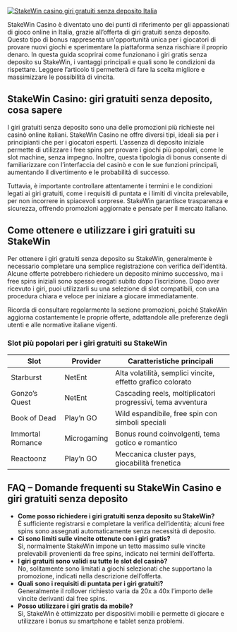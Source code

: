 [![StakeWin casino giri gratuiti senza deposito Italia](https://123-caf.pages.dev/gitsignup.png)](https://vrmoo.ru/Bt82HjjY)

<p>StakeWin Casino è diventato uno dei punti di riferimento per gli appassionati di gioco online in Italia, grazie all’offerta di giri gratuiti senza deposito. Questo tipo di bonus rappresenta un'opportunità unica per i giocatori di provare nuovi giochi e sperimentare la piattaforma senza rischiare il proprio denaro. In questa guida scoprirai come funzionano i giri gratis senza deposito su StakeWin, i vantaggi principali e quali sono le condizioni da rispettare. Leggere l’articolo ti permetterà di fare la scelta migliore e massimizzare le possibilità di vincita.</p>  <h2>StakeWin Casino: giri gratuiti senza deposito, cosa sapere</h2> <p>I giri gratuiti senza deposito sono una delle promozioni più richieste nei casinò online italiani. StakeWin Casino ne offre diversi tipi, ideali sia per i principianti che per i giocatori esperti. L’assenza di deposito iniziale permette di utilizzare i free spins per provare i giochi più popolari, come le slot machine, senza impegno. Inoltre, questa tipologia di bonus consente di familiarizzare con l’interfaccia del casinò e con le sue funzioni principali, aumentando il divertimento e le probabilità di successo.</p> <p>Tuttavia, è importante controllare attentamente i termini e le condizioni legati ai giri gratuiti, come i requisiti di puntata e i limiti di vincita prelevabile, per non incorrere in spiacevoli sorprese. StakeWin garantisce trasparenza e sicurezza, offrendo promozioni aggiornate e pensate per il mercato italiano.</p>  <h2>Come ottenere e utilizzare i giri gratuiti su StakeWin</h2> <p>Per ottenere i giri gratuiti senza deposito su StakeWin, generalmente è necessario completare una semplice registrazione con verifica dell’identità. Alcune offerte potrebbero richiedere un deposito minimo successivo, ma i free spins iniziali sono spesso erogati subito dopo l’iscrizione. Dopo aver ricevuto i giri, puoi utilizzarli su una selezione di slot compatibili, con una procedura chiara e veloce per iniziare a giocare immediatamente.</p> <p>Ricorda di consultare regolarmente la sezione promozioni, poiché StakeWin aggiorna costantemente le proprie offerte, adattandole alle preferenze degli utenti e alle normative italiane vigenti.</p>  <h3>Slot più popolari per i giri gratuiti su StakeWin</h3> <table>   <thead>     <tr>       <th>Slot</th>       <th>Provider</th>       <th>Caratteristiche principali</th>     </tr>   </thead>   <tbody>     <tr>       <td>Starburst</td>       <td>NetEnt</td>       <td>Alta volatilità, semplici vincite, effetto grafico colorato</td>     </tr>     <tr>       <td>Gonzo’s Quest</td>       <td>NetEnt</td>       <td>Cascading reels, moltiplicatori progressivi, tema avventura</td>     </tr>     <tr>       <td>Book of Dead</td>       <td>Play’n GO</td>       <td>Wild espandibile, free spin con simboli speciali</td>     </tr>     <tr>       <td>Immortal Romance</td>       <td>Microgaming</td>       <td>Bonus round coinvolgenti, tema gotico e romantico</td>     </tr>     <tr>       <td>Reactoonz</td>       <td>Play’n GO</td>       <td>Meccanica cluster pays, giocabilità frenetica</td>     </tr>   </tbody> </table>  <h2>FAQ – Domande frequenti su StakeWin Casino e giri gratuiti senza deposito</h2> <ul>   <li><strong>Come posso richiedere i giri gratuiti senza deposito su StakeWin?</strong><br>È sufficiente registrarsi e completare la verifica dell’identità; alcuni free spins sono assegnati automaticamente senza necessità di deposito.</li>   <li><strong>Ci sono limiti sulle vincite ottenute con i giri gratis?</strong><br>Sì, normalmente StakeWin impone un tetto massimo sulle vincite prelevabili provenienti da free spins, indicato nei termini dell’offerta.</li>   <li><strong>I giri gratuiti sono validi su tutte le slot del casinò?</strong><br>No, solitamente sono limitati a giochi selezionati che supportano la promozione, indicati nella descrizione dell’offerta.</li>   <li><strong>Quali sono i requisiti di puntata per i giri gratuiti?</strong><br>Generalmente il rollover richiesto varia da 20x a 40x l’importo delle vincite derivanti dai free spins.</li>   <li><strong>Posso utilizzare i giri gratis da mobile?</strong><br>Sì, StakeWin è ottimizzato per dispositivi mobili e permette di giocare e utilizzare i bonus su smartphone e tablet senza problemi.</li> </ul>